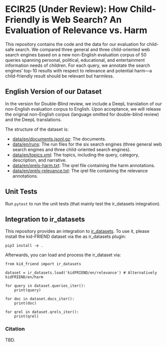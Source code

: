 # ECIR25 (Under Review): How Child-Friendly is Web Search? An Evaluation of Relevance vs. Harm

This repository contains the code and the data for our evaluation for child-safe search. We compared three general and three child-oriented web search engines based on a new non-English evaluation corpus of 50 queries spanning personal, political, educational, and entertainment information needs of children. For each query, we annotate the search engines’ top-10 results with respect to relevance and potential harm—a child-friendly result should be relevant but harmless.

## English  Version of our Dataset

In the version for Double-Blind review, we include a DeepL translation of our non-English evaluation corpus to English. Upon acceptance, we will release the original non-English corpus (language omitted for double-blind review) and the DeepL translations.

The structure of the dataset is:

- [data/en/documents.jsonl.gz](data/en/documents.jsonl.gz): The documents.
- [data/en/runs](data/en/runs): The run files for the six search engines (three general web search engines and three child-oriented search engines).
- [data/en/topics.xml](data/en/topics.xml): The topics, including the query, category, description, and narrative.
- [data/en/qrels-harm.txt](data/en/qrels-harm.txt): The qrel file containing the harm annotations.
- [data/en/qrels-relevance.txt](data/en/qrels-relevance.txt): The qrel file containing the relevance annotations.

## Unit Tests

Run `pytest` to run the unit tests (that mainly test the ir_datasets integration).

## Integration to ir_datasets

This repository provides an integration to [ir_datasets](https://ir-datasets.com/). To use it, please install the kid-FRIEND dataset via the as ir_datasets plugin:

```
pip3 install -e .
```

Afterwards, you can load and process the ir_dataset via:

```
from kid_friend import ir_datasets

dataset = ir_datasets.load('kidFRIEND/en/relevance') # Alternatively kidFRIEND/en/harm

for query in dataset.queries_iter():
    print(query)

for doc in dataset.docs_iter():
    print(doc)

for qrel in dataset.qrels_iter():
    print(qrel)
```

### Citation

TBD.

